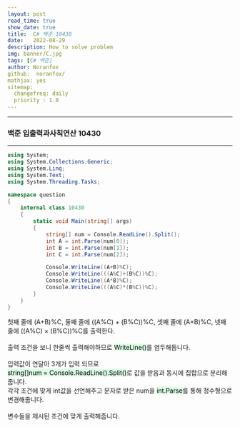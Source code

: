 ```yaml
---
layout: post
read_time: true
show_date: true
title:  C# 백준 10430
date:   2022-08-29
description: How to solve problem
img: banner/C.jpg
tags: [C# 백준]
author: Noranfox
github:  noranfox/
mathjax: yes
sitemap:
  changefreq: daily
  priority : 1.0
---
```


---
### 백준 입출력과사칙연산 10430
---

```c#
using System;
using System.Collections.Generic;
using System.Linq;
using System.Text;
using System.Threading.Tasks;

namespace question
{
    internal class 10430
    {
        static void Main(string[] args)
        {
            string[] num = Console.ReadLine().Split();
            int A = int.Parse(num[0]);
            int B = int.Parse(num[1]);
            int C = int.Parse(num[2]);

            Console.WriteLine((A+B)%C);
            Console.WriteLine(((A%C)+(B%C))%C);
            Console.WriteLine((A*B)%C);
            Console.WriteLine(((A%C)*(B%C))%C);
        }
    }
}
```
첫째 줄에 (A+B)%C, 둘째 줄에 ((A%C) + (B%C))%C, 셋째 줄에 (A×B)%C, 넷째 줄에 ((A%C) × (B%C))%C를 출력한다.<br><br>
출력 조건을 보니 한줄씩 출력해야하므로 <mark style='background-color: #dcffe4'>WriteLine()</mark>를 염두해둡니다.<br><br>
입력값이 연달아 3개가 입력 되므로  
<mark style='background-color: #dcffe4'> string[]num = Console.ReadLine().Split()</mark>로 값을 받음과 동시에 집합으로 분리해줍니다.<br>
각각 조건에 맞게 int값을 선언해주고 문자로 받은 num을 <mark style='background-color: #dcffe4'> int.Parse</mark>를 통해 정수형으로 변경해줍니다.<br><br>
변수들을 제시된 조건에 맞게 출력해줍니다.



